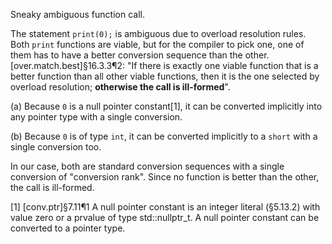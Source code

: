 Sneaky ambiguous function call.

The statement `print(0);` is ambiguous due to overload resolution rules. Both `print` functions are viable, but for the compiler to pick one, one of them has to have a better conversion sequence than the other. [over.match.best]§16.3.3¶2:  "If there is exactly one viable function that is a better function than all other viable functions, then it is the one selected by overload resolution; **otherwise the call is ill-formed**".

(a) Because `0` is a null pointer constant[1], it can be converted implicitly into any pointer type with a single conversion.

(b) Because `0` is of type `int`, it can be converted implicitly to a `short` with a single conversion too.

In our case, both are standard conversion sequences with a single conversion of "conversion rank". Since no function is better than the other, the call is ill-formed.

[1] [conv.ptr]§7.11¶1 A null pointer constant is an integer literal (§5.13.2) with value zero or a prvalue of type std::nullptr_t. A null pointer constant can be converted to a pointer type.

